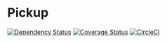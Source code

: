 # Pickup

[![Dependency Status](http://img.shields.io/gemnasium/wearefuturegov/pickup.svg?style=flat-square)](https://gemnasium.com/wearefuturegov/pickup)
[![Coverage Status](http://img.shields.io/coveralls/wearefuturegov/pickup.svg?style=flat-square)](https://coveralls.io/r/wearefuturegov/pickup)
[![CircleCI](https://img.shields.io/circleci/project/github/wearefuturegov/pickup.svg)](https://circleci.com/gh/wearefuturegov/pickup)
